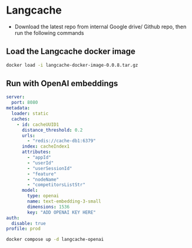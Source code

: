 # Langcache

- Download the latest repo from internal Google drive/ Github repo, then run the following commands

## Load the Langcache docker image

```sh
docker load -i langcache-docker-image-0.0.8.tar.gz
```

## Run with OpenAI embeddings

```yml title="config.yml"
server:
  port: 8080
metadata:
  loader: static
  caches:
    - id: cacheUUID1
      distance_threshold: 0.2
      urls:
        - "redis://cache-db1:6379"
      index: cacheIndex1
      attributes:
        - "appId"
        - "userId"
        - "userSessionId"
        - "feature"
        - "nodeName"
        - "competitorsListStr"
      model:
        type: openai
        name: text-embedding-3-small
        dimensions: 1536
        key: "ADD OPENAI KEY HERE"
auth:
  disable: true
profile: prod
```

```sh
docker compose up -d langcache-openai
```
